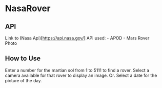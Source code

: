 # NasaRover

## API
Link to (Nasa Api)[https://api.nasa.gov/] 
  API used:
    - APOD
    - Mars Rover Photo
    
## How to Use
Enter a number for the martian sol from 1 to 5111 to find a rover.
Select a camera available for that rover to display an image.
Or.
Select a date for the picture of the day.

